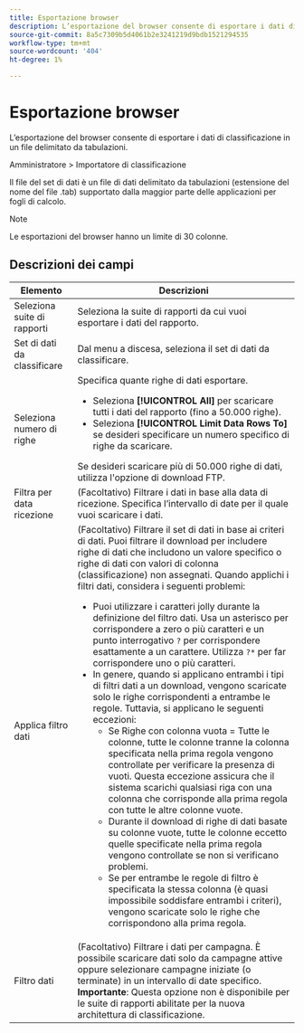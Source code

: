 ```yaml
---
title: Esportazione browser
description: L’esportazione del browser consente di esportare i dati di classificazione in un file delimitato da tabulazioni.
source-git-commit: 8a5c7309b5d4061b2e3241219d9bdb1521294535
workflow-type: tm+mt
source-wordcount: '404'
ht-degree: 1%

---
```



# Esportazione browser

L’esportazione del browser consente di esportare i dati di classificazione in un file delimitato da tabulazioni.

Amministratore > Importatore di classificazione

Il file del set di dati è un file di dati delimitato da tabulazioni (estensione del nome del file .tab) supportato dalla maggior parte delle applicazioni per fogli di calcolo.

>[!NOTE]
>Le esportazioni del browser hanno un limite di 30 colonne.

## Descrizioni dei campi

| Elemento | Descrizioni |
| --- | --- |
| Seleziona suite di rapporti | Seleziona la suite di rapporti da cui vuoi esportare i dati del rapporto. |
| Set di dati da classificare | Dal menu a discesa, seleziona il set di dati da classificare. |
| Seleziona numero di righe | Specifica quante righe di dati esportare.<ul><li>Seleziona **[!UICONTROL All]** per scaricare tutti i dati del rapporto (fino a 50.000 righe).</li><li>Seleziona **[!UICONTROL Limit Data Rows To]** se desideri specificare un numero specifico di righe da scaricare.</li></ul>Se desideri scaricare più di 50.000 righe di dati, utilizza l&#39;opzione di download FTP. |
| Filtra per data ricezione | (Facoltativo) Filtrare i dati in base alla data di ricezione. Specifica l’intervallo di date per il quale vuoi scaricare i dati. |
| Applica filtro dati | (Facoltativo) Filtrare il set di dati in base ai criteri di dati. Puoi filtrare il download per includere righe di dati che includono un valore specifico o righe di dati con valori di colonna (classificazione) non assegnati. Quando applichi i filtri dati, considera i seguenti problemi:<ul><li>Puoi utilizzare i caratteri jolly durante la definizione del filtro dati. Usa un asterisco per corrispondere a zero o più caratteri e un punto interrogativo `?` per corrispondere esattamente a un carattere. Utilizza `?*` per far corrispondere uno o più caratteri.</li><li>In genere, quando si applicano entrambi i tipi di filtri dati a un download, vengono scaricate solo le righe corrispondenti a entrambe le regole. Tuttavia, si applicano le seguenti eccezioni:<ul><li>Se Righe con colonna vuota = Tutte le colonne, tutte le colonne tranne la colonna specificata nella prima regola vengono controllate per verificare la presenza di vuoti. Questa eccezione assicura che il sistema scarichi qualsiasi riga con una colonna che corrisponde alla prima regola con tutte le altre colonne vuote.</li><li>Durante il download di righe di dati basate su colonne vuote, tutte le colonne eccetto quelle specificate nella prima regola vengono controllate se non si verificano problemi.</li><li>Se per entrambe le regole di filtro è specificata la stessa colonna (è quasi impossibile soddisfare entrambi i criteri), vengono scaricate solo le righe che corrispondono alla prima regola.</li></ul></ul> |
| Filtro dati | (Facoltativo) Filtrare i dati per campagna. È possibile scaricare dati solo da campagne attive oppure selezionare campagne iniziate (o terminate) in un intervallo di date specifico.<br>**Importante**: Questa opzione non è disponibile per le suite di rapporti abilitate per la nuova architettura di classificazione. |

